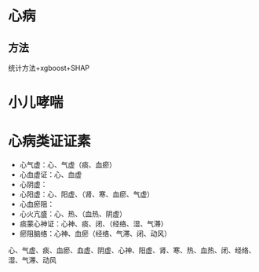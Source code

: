 # 心病

## 方法
统计方法+xgboost+SHAP


# 小儿哮喘

# 心病类证证素
- 心气虚：心、气虚（痰、血瘀）
- 心血虚证：心、血虚
- 心阴虚：
- 心阳虚：心、阳虚、（肾、寒、血瘀、气虚）
- 心血瘀阻：
- 心火亢盛：心、热、（血热、阴虚）
- 痰蒙心神证：心神、痰、闭、（经络、湿、气滞）
- 瘀阻脑络：心神、血瘀（经络、气滞、闭、动风）

心、气虚、痰、血瘀、血虚、阴虚、心神、阳虚、肾、寒、热、血热、闭、经络、湿、气滞、动风